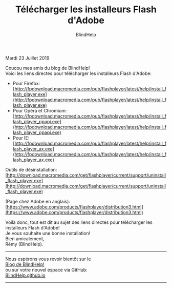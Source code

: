 ﻿---
title: Télécharger les installeurs Flash d'Adobe
layout: post
author: BlindHelp
---

<footer>Mardi 23 Juillet 2019</footer>


Coucou mes amis du blog de BlindHelp!               
Voici les liens directes pour télécharger les installeurs Flash d'Adobe:

- Pour Firefox:    
[http://fpdownload.macromedia.com/pub/flashplayer/latest/help/install_flash_player.exe](http://fpdownload.macromedia.com/pub/flashplayer/latest/help/install_flash_player.exe)
- Pour Opéra et Chromium:    
[http://fpdownload.macromedia.com/pub/flashplayer/latest/help/install_flash_player_ppapi.exe](http://fpdownload.macromedia.com/pub/flashplayer/latest/help/install_flash_player_ppapi.exe)
- Pour IE:    
[http://fpdownload.macromedia.com/pub/flashplayer/latest/help/install_flash_player_ax.exe](http://fpdownload.macromedia.com/pub/flashplayer/latest/help/install_flash_player_ax.exe)

Outils de désinstallation:    
[http://download.macromedia.com/get/flashplayer/current/support/uninstall_flash_player.exe](http://download.macromedia.com/get/flashplayer/current/support/uninstall_flash_player.exe)

(Page chez Adobe en anglais):     
[https://www.adobe.com/products/flashplayer/distribution3.html](https://www.adobe.com/products/flashplayer/distribution3.html)

Voilà donc, tout est dit au sujet des liens directes pour télécharger les installeurs Flash d'Adobe!                
Je vous souhaite une bonne installation!         
Bien amicalement,              
Rémy (BlindHelp).

---

Nous espérons vous revoir bientôt sur le      
[Blog de BlindHelp!](http://blindhelp.blogspot.fr/)                    
ou sur  votre nouvel espace via GitHub:                     
[BlindHelp.github.io](https://blindhelp.github.io)                    

---
